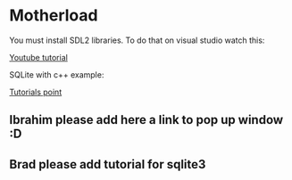 # Motherload 

You must install SDL2 libraries. To do that on visual studio watch this:

[Youtube tutorial](https://www.youtube.com/watch?v=QQzAHcojEKg)

SQLite with c++ example:

[Tutorials point](https://www.tutorialspoint.com/sqlite/sqlite_c_cpp.htm)

## Ibrahim please add here a link to pop up window :D

## Brad please add tutorial for sqlite3